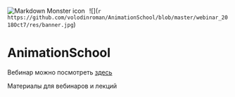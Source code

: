 
<img src="https://github.com/volodinroman/AnimationSchool/blob/master/webinar_2018Oct7/res/banner.jpg"
     alt="Markdown Monster icon"
     style="float: left; margin-right: 10px;" />
     
![](`r https://github.com/volodinroman/AnimationSchool/blob/master/webinar_2018Oct7/res/banner.jpg`)

# AnimationSchool 

Вебинар можно посмотреть [здесь](https://www.youtube.com/watch?v=QFGVcfXZgyQ)

Материалы для вебинаров и лекций


